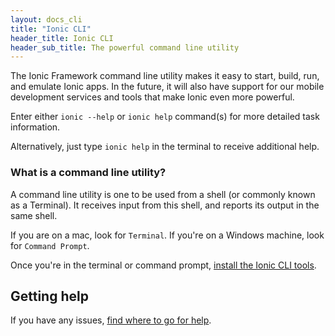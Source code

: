 ```yaml
---
layout: docs_cli
title: "Ionic CLI"
header_title: Ionic CLI
header_sub_title: The powerful command line utility
---
```


The Ionic Framework command line utility makes it easy to start, build, run, and emulate Ionic apps. In the future, it will also have support for our mobile development services and tools that make Ionic even more powerful.

Enter either `ionic --help` or `ionic help` command(s) for more detailed task information.

Alternatively, just type `ionic help` in the terminal to receive additional help.

### What is a command line utility?

A command line utility is one to be used from a shell (or commonly known as a Terminal). It receives input from this shell, and reports its output in the same shell.

If you are on a mac, look for `Terminal`. If you're on a Windows machine, look for `Command Prompt`.

Once you're in the terminal or command prompt, [install the Ionic CLI tools](/docs/v1/cli/install.html).


## Getting help

If you have any issues, [find where to go for help](/docs/v1/getting-help).


